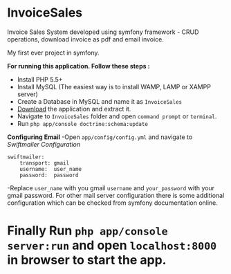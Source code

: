 # InvoiceSales
Invoice Sales System developed using symfony framework - CRUD operations, download invoice as pdf and email invoice.

My first ever project in symfony.

**For running this application. Follow these steps :**
- Install PHP 5.5+
- Install MySQL (The easiest way is to install WAMP, LAMP or XAMPP server)
- Create a Database in MySQL and name it as `InvoiceSales`
- [Download](http://github.com/faizanakram99/InvoiceSales/archive/master.zip) the application and extract it.
- Navigate to `InvoiceSales` folder and open `command prompt` or `terminal`.
- Run `php app/console doctrine:schema:update`

**Configuring Email**
-Open `app/config/config.yml` and navigate to *Swiftmailer Configuration*

    swiftmailer:
        transport: gmail
        username:  user_name
        password:  password

-Replace `user_name` with you gmail `username` and `your_password` with your gmail password. For other mail server configuration there is some additional configuration which can be checked from symfony documentation online.


# Finally Run `php app/console server:run` and open `localhost:8000` in browser to start the app.



